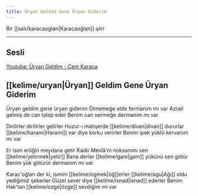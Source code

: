 ```yaml
---
title: Üryan Geldim Gene Üryan Giderim
---
```


Bir [[sair/karacaoglan|Karacaoğlan]] şiiri

---

## Sesli
[Youtube: Üryan Geldim - Cem Karaca](https://www.youtube.com/watch?v=m--XcydQYk8)

## [[kelime/uryan|Üryan]] Geldim Gene Üryan Giderim
Üryan geldim gene üryan giderim
Ölmemeğe elde fermanım mı var
Azrail gelmiş de can talep eder
Benim can vermeğe dermanım mı var

Dirilirler dirilirler gelirler
Huzur-ı mahşerde [[kelime/divan|divan]] dururlar
[[kelime/harami|Harami]] var diye korku verirler
Benim ipek yüklü kervanım mı var

Er isen erliğin meydana getir
Kadir Mevlâ'm noksanımı sen [[kelime/yetirmek|yetir]]
Bana derler [[kelime/gam|gam]] yükünü sen götür
Benim yük götürür dermanım mı var

Karac'oğlan der ki, ismim [[kelime/ogmek|öğ]]erler
[[kelime/agu|Ağı]] oldu yediğimiz şekerler
Güzel sever diye [[kelime/isnad|isnad]] ederler
Benim Hak'tan [[kelime/ozge|özge]] sevdiğim mi var
